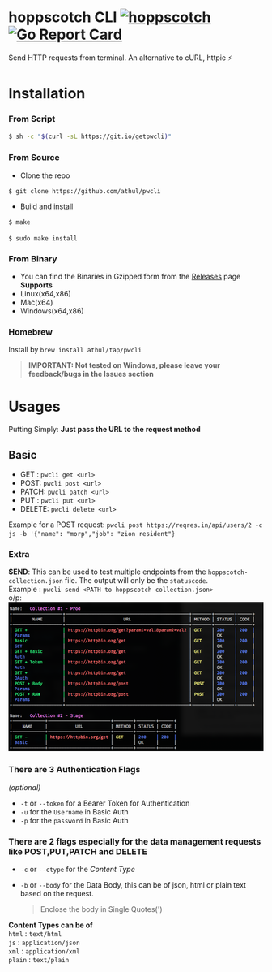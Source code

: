 # hoppscotch CLI  [![hoppscotch](https://img.shields.io/badge/Made_for-Postwoman-hex_color_code?logo=Postwoman)](https://hoppscotch.io) [![Go Report Card](https://goreportcard.com/badge/github.com/athul/pwcli)](https://goreportcard.com/report/github.com/athul/pwcli)

Send HTTP requests from terminal. An alternative to cURL, httpie ⚡️

# Installation

### From Script

```bash
$ sh -c "$(curl -sL https://git.io/getpwcli)"
```

### From Source

- Clone the repo

```
$ git clone https://github.com/athul/pwcli
```

- Build and install

```
$ make

$ sudo make install
```

### From Binary

- You can find the Binaries in Gzipped form from the [Releases](https://github.com/athul/pwcli/releases) page  
  **Supports**
- Linux(x64,x86)
- Mac(x64)
- Windows(x64,x86)

### Homebrew

Install by `brew install athul/tap/pwcli`

> **IMPORTANT: Not tested on Windows, please leave your feedback/bugs in the Issues section**

# Usages

Putting Simply: **Just pass the URL to the request method**
## Basic
- GET : `pwcli get <url> `
- POST: `pwcli post <url> `
- PATCH: `pwcli patch <url>`
- PUT : `pwcli put <url>`
- DELETE: `pwcli delete <url>`

Example for a POST request: 
`pwcli post https://reqres.in/api/users/2 -c js -b '{"name": "morp","job": "zion resident"}`

### Extra

**SEND**: This can be used to test multiple endpoints from the `hoppscotch-collection.json` file. The output will only be the `statuscode`.  
Example : `pwcli send <PATH to hoppscotch collection.json>`  
o/p:
![](/assets/send.png)


### There are 3 Authentication Flags
*(optional)*        
- `-t` or `--token` for a Bearer Token for Authentication
- `-u` for the `Username` in Basic Auth
- `-p` for the `password` in Basic Auth
### There are 2 flags especially for the data management requests like POST,PUT,PATCH and DELETE
- `-c` or `--ctype` for the *Content Type*

- `-b` or `--body` for the Data Body, this can be of json, html or plain text based on the request. 
  > Enclose the body in Single Quotes(\')

**Content Types can be of**         
`html` : `text/html`   
`js` : `application/json`   
`xml` : `application/xml`   
`plain` : `text/plain`  
